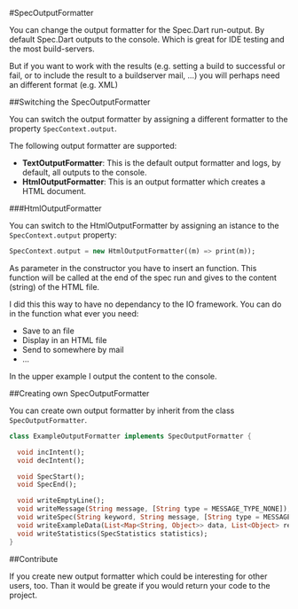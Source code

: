 #SpecOutputFormatter

You can change the output formatter for the Spec.Dart run-output.
By default Spec.Dart outputs to the console. Which is great for IDE testing and the most build-servers.

But if you want to work with the results (e.g. setting a build to successful or fail, or to include the result to a buildserver mail, ...) you will perhaps need an different format (e.g. XML)
 
##Switching the SpecOutputFormatter

You can switch the output formatter by assigning a different formatter to the property `SpecContext.output`.

The following output formatter are supported:
* **TextOutputFormatter**: This is the default output formatter and logs, by default, all outputs to the console.
* **HtmlOutputFormatter**: This is an output formatter which creates a HTML document.

###HtmlOutputFormatter

You can switch to the HtmlOutputFormatter by assigning an istance to the `SpecContext.output` property:
```dart
SpecContext.output = new HtmlOutputFormatter((m) => print(m));
```

As parameter in the constructor you have to insert an function. This function will be called at the end of the spec run and gives to the content (string) of the HTML file.

I did this this way to have no dependancy to the IO framework. You can do in the function what ever you need:
* Save to an file
* Display in an HTML file
* Send to somewhere by mail
* ...

In the upper example I output the content to the console.

##Creating own SpecOutputFormatter

You can create own output formatter by inherit from the class `SpecOutputFormatter`.

```dart
class ExampleOutputFormatter implements SpecOutputFormatter {

  void incIntent();
  void decIntent();

  void SpecStart();
  void SpecEnd();

  void writeEmptyLine();
  void writeMessage(String message, [String type = MESSAGE_TYPE_NONE]);
  void writeSpec(String keyword, String message, [String type = MESSAGE_TYPE_NONE]);
  void writeExampleData(List<Map<String, Object>> data, List<Object> results);
  void writeStatistics(SpecStatistics statistics);
}
```

##Contribute

If you create new output formatter which could be interesting for other users, too. Than it would be greate if you would return your code to the project.
